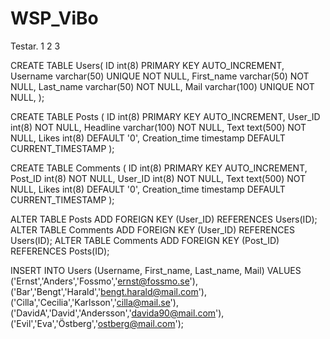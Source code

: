 # WSP_ViBo

Testar. 1 2 3

CREATE TABLE Users(
 ID int(8) PRIMARY KEY AUTO_INCREMENT,
 Username varchar(50) UNIQUE NOT NULL,
 First_name varchar(50) NOT NULL,
 Last_name varchar(50) NOT NULL,
 Mail varchar(100) UNIQUE NOT NULL,
);

CREATE TABLE Posts (
 ID int(8) PRIMARY KEY AUTO_INCREMENT,
 User_ID int(8) NOT NULL,
 Headline varchar(100) NOT NULL,
 Text text(500) NOT NULL,
 Likes int(8) DEFAULT '0',
 Creation_time timestamp DEFAULT CURRENT_TIMESTAMP
);

CREATE TABLE Comments (
 ID int(8) PRIMARY KEY AUTO_INCREMENT,
 Post_ID int(8) NOT NULL,
 User_ID int(8) NOT NULL,
 Text text(500) NOT NULL,
 Likes int(8) DEFAULT '0',
 Creation_time timestamp DEFAULT CURRENT_TIMESTAMP
);

ALTER TABLE Posts
ADD FOREIGN KEY (User_ID) REFERENCES Users(ID);
ALTER TABLE Comments
ADD FOREIGN KEY (User_ID) REFERENCES Users(ID);
ALTER TABLE Comments
ADD FOREIGN KEY (Post_ID) REFERENCES Posts(ID);

INSERT INTO Users (Username, First_name, Last_name, Mail) VALUES 
('Ernst','Anders','Fossmo','ernst@fossmo.se'), 
('Bar','Bengt','Harald','bengt.harald@mail.com'),
('Cilla','Cecilia','Karlsson','cilla@mail.se'),
('DavidA','David','Andersson','davida90@mail.com'),
('Evil','Eva','Östberg','ostberg@mail.com');
